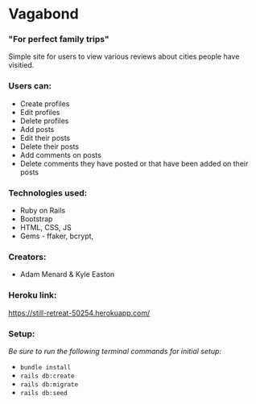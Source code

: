 # Vagabond 
### "For perfect family trips"
Simple site for users to view various reviews about cities people have visitied.
### Users can:
* Create profiles
* Edit profiles
* Delete profiles
* Add posts
* Edit their posts
* Delete their posts
* Add comments on posts
* Delete comments they have posted or that have been added on their posts

### Technologies used:
* Ruby on Rails
* Bootstrap
* HTML, CSS, JS
* Gems - ffaker, bcrypt, 

### Creators:
* Adam Menard & Kyle Easton

### Heroku link:
https://still-retreat-50254.herokuapp.com/

### Setup:
_Be sure to run the following terminal commands for initial setup:_
* `bundle install`
* `rails db:create`
* `rails db:migrate`
* `rails db:seed`